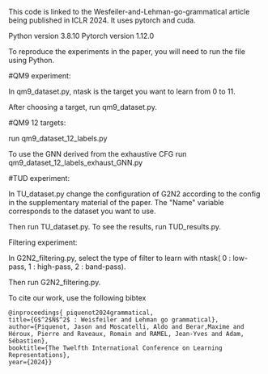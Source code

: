 This code is linked to the Wesfeiler-and-Lehman-go-grammatical article being published in ICLR 2024. It uses pytorch and cuda.

Python version 3.8.10
Pytorch version 1.12.0


To reproduce the experiments in the paper, you will need to run the file using Python.


#QM9 experiment:

In qm9_dataset.py, ntask is the target you want to learn from 0 to 11.

After choosing a target, run qm9_dataset.py.

#QM9 12 targets:

run qm9_dataset_12_labels.py

To use the GNN derived from the exhaustive CFG run qm9_dataset_12_labels_exhaust_GNN.py

#TUD experiment:

In TU_dataset.py change the configuration of G2N2 according to the config in the supplementary material of the paper.
The "Name" variable corresponds to the dataset you want to use.

Then run TU_dataset.py.
To see the results, run TUD_results.py.

Filtering experiment:

In G2N2_filtering.py, select the type of filter to learn with ntask( 0 : low-pass, 1 : high-pass, 2 : band-pass).

Then run G2N2_filtering.py.


To cite our work, use the following bibtex
```
@inproceedings{ piquenot2024grammatical,
title={G$^2$N$^2$ : Weisfeiler and Lehman go grammatical},
author={Piquenot, Jason and Moscatelli, Aldo and Berar,Maxime and Héroux, Pierre and Raveaux, Romain and RAMEL, Jean-Yves and Adam, Sébastien},
booktitle={The Twelfth International Conference on Learning Representations},
year={2024}}
```

